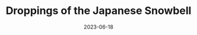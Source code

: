 ---
title: "Droppings of the Japanese Snowbell"
date: 2023-06-18
picture: /assets/content/camera-roll/2023/06/2023-06-18-droppings-of-the-japanese-snowbell/20230618_233517697_iOS.jpg
thumbnail: /assets/content/camera-roll/2023/06/2023-06-18-droppings-of-the-japanese-snowbell/20230618_233517697_iOS-thumbnail.jpg
type: picture
tags:
  - In the backyard
  - Styrax japonicus
  - Identified with PictureThis
---